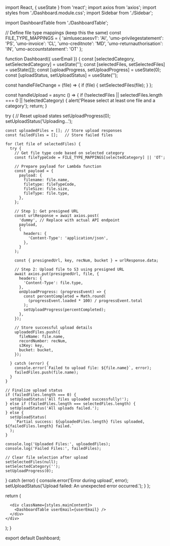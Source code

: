 import React, { useState } from 'react';
import axios from 'axios';
import styles from './Dashboard.module.css';
import Sidebar from './Sidebar';

import DashboardTable from './DashboardTable';

// Define file type mappings (keep this the same)
const FILE_TYPE_MAPPINGS = {
  'aimlusecasesv1': 'AI',
    'umo-privilegestatement': 'PS',
  'umo-invoice': 'CL',
  'umo-creditnote': 'MD',
  'umo-returnauthorisation': 'IN',
  'umo-accountstatement': 'OT'
};

function Dashboard({ userEmail }) {
  const [selectedCategory, setSelectedCategory] = useState('');
  const [selectedFiles, setSelectedFiles] = useState([]);
  const [uploadProgress, setUploadProgress] = useState(0);
  const [uploadStatus, setUploadStatus] = useState('');
  

  const handleFileChange = (file) => {
    if (file) {
      setSelectedFiles(file);
    }
  };

const handleUpload = async () => {
  if (!selectedFiles || selectedFiles.length === 0 || !selectedCategory) {
    alert('Please select at least one file and a category');
    return;
  }

  try {
    // Reset upload states
    setUploadProgress(0);
    setUploadStatus('Uploading...');
    
    const uploadedFiles = []; // Store upload responses
    const failedFiles = [];   // Store failed files

    for (let file of selectedFiles) {
      try {
        // Get file type code based on selected category
        const fileTypeCode = FILE_TYPE_MAPPINGS[selectedCategory] || 'OT';

        // Prepare payload for Lambda function
        const payload = {
          payload: {
            filename: file.name,
            filetype: fileTypeCode,
            fileSize: file.size,
            fileType: file.type,
          },
        };

        // Step 1: Get presigned URL
        const urlResponse = await axios.post(
          'dummy', // Replace with actual API endpoint
          payload,
          {
            headers: {
              'Content-Type': 'application/json',
            },
          }
        );

        const { presignedUrl, key, recNum, bucket } = urlResponse.data;

        // Step 2: Upload file to S3 using presigned URL
        await axios.put(presignedUrl, file, {
          headers: {
            'Content-Type': file.type,
          },
          onUploadProgress: (progressEvent) => {
            const percentCompleted = Math.round(
              (progressEvent.loaded * 100) / progressEvent.total
            );
            setUploadProgress(percentCompleted);
          },
        });

        // Store successful upload details
        uploadedFiles.push({
          fileName: file.name,
          recordNumber: recNum,
          s3Key: key,
          bucket: bucket,
        });

      } catch (error) {
        console.error(`Failed to upload file: ${file.name}`, error);
        failedFiles.push(file.name);
      }
    }

    // Finalize upload status
    if (failedFiles.length === 0) {
      setUploadStatus('All files uploaded successfully!');
    } else if (failedFiles.length === selectedFiles.length) {
      setUploadStatus('All uploads failed.');
    } else {
      setUploadStatus(
        `Partial success: ${uploadedFiles.length} files uploaded, ${failedFiles.length} failed.`
      );
    }

    console.log('Uploaded Files:', uploadedFiles);
    console.log('Failed Files:', failedFiles);

    // Clear file selection after upload
    setSelectedFiles(null);
    setSelectedCategory('');
    setUploadProgress(0);

  } catch (error) {
    console.error('Error during upload', error);
    setUploadStatus('Upload failed: An unexpected error occurred.');
  }
};

  return (
    <div className={styles.dashboardLayout}>
      <Sidebar 
        selectedCategory={selectedCategory}
        setSelectedCategory={setSelectedCategory}
        selectedFile={selectedFiles}
        handleFileChange={handleFileChange}
        handleUpload={handleUpload}
        uploadProgress={uploadProgress}
        uploadStatus={uploadStatus}
        fileTypeMappings={FILE_TYPE_MAPPINGS}
      />

      <div className={styles.mainContent}>
        <DashboardTable userEmail={userEmail} />
      </div>
    </div>
  );
}

export default Dashboard;
